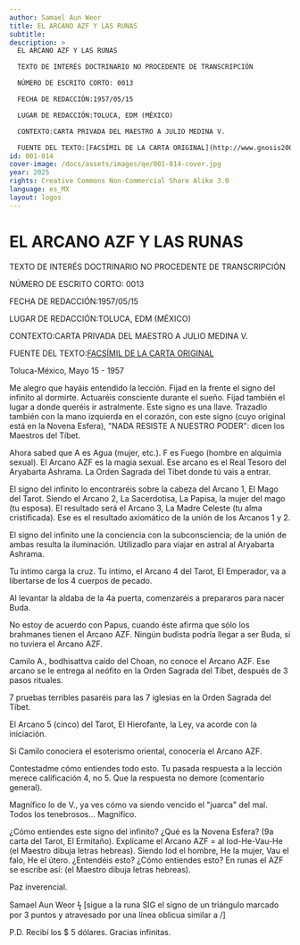 ```yaml
---
author: Samael Aun Weor
title: EL ARCANO AZF Y LAS RUNAS
subtitle:
description: >
  EL ARCANO AZF Y LAS RUNAS

  TEXTO DE INTERÉS DOCTRINARIO NO PROCEDENTE DE TRANSCRIPCIÓN

  NÚMERO DE ESCRITO CORTO: 0013

  FECHA DE REDACCIÓN:1957/05/15

  LUGAR DE REDACCIÓN:TOLUCA, EDM (MÉXICO)

  CONTEXTO:CARTA PRIVADA DEL MAESTRO A JULIO MEDINA V.

  FUENTE DEL TEXTO:[FACSÍMIL DE LA CARTA ORIGINAL](http://www.gnosis2002.com/documentos_QE/1955-11-XX-E_ARCANO_22.pdf.pdf)
id: 001-014
cover-image: /docs/assets/images/qe/001-014-cover.jpg
year: 2025
rights: Creative Commons Non-Commercial Share Alike 3.0
language: es_MX
layout: logos
---
```

# EL ARCANO AZF Y LAS RUNAS

TEXTO DE INTERÉS DOCTRINARIO NO PROCEDENTE DE TRANSCRIPCIÓN

NÚMERO DE ESCRITO CORTO: 0013

FECHA DE REDACCIÓN:1957/05/15

LUGAR DE REDACCIÓN:TOLUCA, EDM (MÉXICO)

CONTEXTO:CARTA PRIVADA DEL MAESTRO A JULIO MEDINA V.

FUENTE DEL TEXTO:[FACSÍMIL DE LA CARTA ORIGINAL](http://www.gnosis2002.com/documentos_QE/1955-11-XX-E_ARCANO_22.pdf.pdf)

Toluca-México, Mayo 15 - 1957

Me alegro que hayáis entendido la lección. Fijad en la frente el signo del infinito al dormirte. Actuaréis consciente durante el sueño. Fijad también el lugar a donde queréis ir astralmente. Este signo es una llave. Trazadlo también con la mano izquierda en el corazón, con este signo (cuyo original está en la Novena Esfera), "NADA RESISTE A NUESTRO PODER": dicen los Maestros del Tíbet.

Ahora sabed que A es Agua (mujer, etc.). F es Fuego (hombre en alquimia sexual). El Arcano AZF es la magia sexual. Ese arcano es el Real Tesoro del Aryabarta Ashrama. La Orden Sagrada del Tíbet donde tú vais a entrar.

El signo del infinito lo encontraréis sobre la cabeza del Arcano 1, El Mago del Tarot. Siendo el Arcano 2, La Sacerdotisa, La Papisa, la mujer del mago (tu esposa). El resultado será el Arcano 3, La Madre Celeste (tu alma cristificada). Ese es el resultado axiomático de la unión de los Arcanos 1 y 2.

El signo del infinito une la conciencia con la subconsciencia; de la unión de ambas resulta la iluminación. Utilizadlo para viajar en astral al Aryabarta Ashrama.

Tu íntimo carga la cruz. Tu íntimo, el Arcano 4 del Tarot, El Emperador, va a libertarse de los 4 cuerpos de pecado.

Al levantar la aldaba de la 4a puerta, comenzaréis a prepararos para nacer Buda.

No estoy de acuerdo con Papus, cuando éste afirma que sólo los brahmanes tienen el Arcano AZF. Ningún budista podría llegar a ser Buda, si no tuviera el Arcano AZF.

Camilo A., bodhisattva caído del Choan, no conoce el Arcano AZF. Ese arcano se le entrega al neófito en la Orden Sagrada del Tíbet, después de 3 pasos rituales.

7 pruebas terribles pasaréis para las 7 iglesias en la Orden Sagrada del Tíbet.

El Arcano 5 (cinco) del Tarot, El Hierofante, la Ley, va acorde con la iniciación.

Si Camilo conociera el esoterismo oriental, conocería el Arcano AZF.

Contestadme cómo entiendes todo esto. Tu pasada respuesta a la lección merece calificación 4, no 5. Que la respuesta no demore (comentario general).

Magnífico lo de V., ya ves cómo va siendo vencido el "juarca" del mal. Todos los tenebrosos... Magnífico.

¿Cómo entiendes este signo del infinito? ¿Qué es la Novena Esfera? (9a carta del Tarot, El Ermitaño). Explícame el Arcano AZF = al Iod-He-Vau-He (el Maestro dibuja letras hebreas). Siendo Iod el hombre, He la mujer, Vau el falo, He el útero. ¿Entendéis esto? ¿Cómo entiendes esto? En runas el AZF se escribe así: (el Maestro dibuja letras hebreas).

Paz inverencial.

Samael Aun Weor ϟ [sigue a la runa SIG el signo de un triángulo marcado por 3 puntos y atravesado por una línea oblicua similar a /]

P.D. Recibí los $ 5 dólares. Gracias infinitas.

